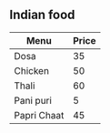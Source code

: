 ## Indian food
| Menu | Price|
| ---- | ---- |
| Dosa | 35 |
| Chicken | 50 |
| Thali | 60 |
| Pani puri | 5 |
| Papri Chaat | 45 |

